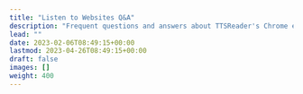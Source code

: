 ```yaml
---
title: "Listen to Websites Q&A"
description: "Frequent questions and answers about TTSReader's Chrome extension"
lead: ""
date: 2023-02-06T08:49:15+00:00
lastmod: 2023-04-26T08:49:15+00:00
draft: false
images: []
weight: 400
---
```

